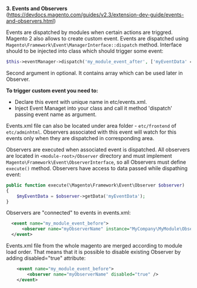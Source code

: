 **3. Events and Observers** (https://devdocs.magento.com/guides/v2.3/extension-dev-guide/events-and-observers.html)

Events are dispatched by modules when certain actions are triggred. Magento 2 also allows to create custom event.
Events are dispatched using `Magento\Framework\Event\ManagerInterface::dispatch` method. Interface should to be injected into class which should trigger some event:
```php
$this->eventManager->dispatch('my_module_event_after', ['myEventData' => $eventData]);
```
Second argument in optional. It contains array which can be used later in Observer.

**To trigger custom event you need to:**
- Declare this event with unique name in etc/events.xml.
- Inject Event Managet into your class and call it method 'dispatch' passing event name as argument.

Events.xml file can also be located under area folder - `etc/frontend` of `etc/adminhtml`. Observers associated with this event will watch for this events only when they are dispatched in corresponding area.

Observers are executed when associated event is dispatched. All observers are located in `<module-root>/Observer` directory and must implement  `Magento\Framework\Event\ObserverInterface`,
so all Observers must define `execute()` method. Observers have access to data passed while dispathing event:
```php
public function execute(\Magento\Framework\Event\Observer $observer)
{
	$myEventData = $observer->getData('myEventData');
}
```

Observers are "connected" to events in events.xml:
```xml
  <event name="my_module_event_before">
      <observer name="myObserverName" instance="MyCompany\MyModule\Observer\MyObserver" disabled="false" shared="true"/>
  </event>
 ```

Events.xml file from the whole magento are merged according to module load order. That means that it is possible to disable existing Observer by adding disabled="true" attribute:
```xml
    <event name="my_module_event_before">
        <observer name="myObserverName" disabled="true" />
    </event>
```
